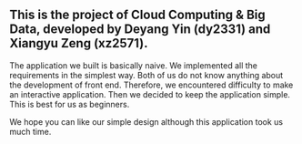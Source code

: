 This is the project of Cloud Computing & Big Data, developed by Deyang Yin (dy2331) and Xiangyu Zeng (xz2571).
-----------------------------------------------------------------------------------
The application we built is basically naive. We implemented all the requirements in the simplest way. Both of us do not know anything about the development of front end.
Therefore, we encountered difficulty to make an interactive application. Then we decided to keep the application simple. This is best for us as beginners.

We hope you can like our simple design although this application took us much time.
